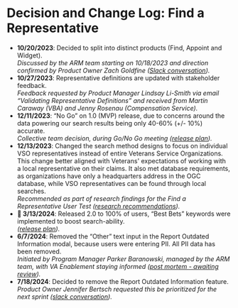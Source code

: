 # Decision and Change Log: Find a Representative

- **10/20/2023**: Decided to split into distinct products (Find, Appoint and Widget).\
  _Discussed by the ARM team starting on 10/18/2023 and direction confirmed by Product Owner Zach Goldfine ([Slack conversation](https://dsva.slack.com/archives/C05L6HSJLHM/p1697658933875239))._
- **10/27/2023**: Representative definitions are updated with stakeholder feedback.\
  _Feedback requested by Product Manager Lindsay Li-Smith via email “Validating Representative Definitions” and received from Martin Caraway (VBA) and Jenny Rosenau (Compensation Service)._
- **12/11/2023**: “No Go” on 1.0 (MVP) release, due to concerns around the data powering our search results being only 40-60% (+/- 10%) accurate.\
  _Collective team decision, during Go/No Go meeting (_[_release plan_](https://github.com/department-of-veterans-affairs/va.gov-team/blob/master/products/accredited-representation-management/product-documentation/find-a-representative/release-plan-find-a-representative-1.0.md)_)._
- **12/13/2023**: Changed the search method designs to focus on individual VSO representatives instead of entire Veterans Service Organizations. This change better aligned with Veterans' expectations of working with a local representative on their claims. It also met database requirements, as organizations have only a headquarters address in the OGC database, while VSO representatives can be found through local searches.\
  _Recommended as part of research findings for the Find a Representative User Test (_[_research recommendations_](https://github.com/department-of-veterans-affairs/va.gov-team/blob/master/products/accredited-representation-management/research/2023-11-ARM-findarep-nav-usertest/research-findings.md#mission-critical-recommendations)_)._
- **:tada: 3/13/2024**: Released 2.0 to 100% of users, “Best Bets” keywords were implemented to boost search-ability.\
  _([release plan](https://github.com/department-of-veterans-affairs/va.gov-team/blob/master/products/accredited-representation-management/product-documentation/find-a-representative/release-plan-find-a-representative-2.0.md))._
- **6/7/2024**: Removed the “Other” text input in the Report Outdated Information modal, because users were entering PII. All PII data has been removed.\
  _Initiated by Program Manager Parker Baranowski, managed by the ARM team, with VA Enablement staying informed ([post mortem - awaiting review](https://github.com/department-of-veterans-affairs/va.gov-team-sensitive/pull/1722#pullrequestreview-2130200755))._
- **7/18/2024**: Decided to remove the Report Outdated Information feature.\
  _Product Owner Jennifer Bertsch requested this be prioritized for the next sprint ([slack conversation](https://dsva.slack.com/archives/C05L6HSJLHM/p1721334455491939))._
